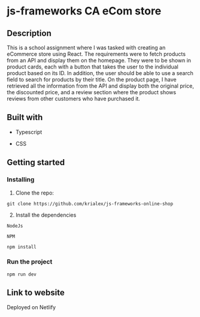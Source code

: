# js-frameworks CA eCom store

## Description

This is a school assignment where I was tasked with creating an eCommerce store using React. The requirements were to fetch products from an API and display them on the homepage. They were to be shown in product cards, each with a button that takes the user to the individual product based on its ID. In addition, the user should be able to use a search field to search for products by their title. On the product page, I have retrieved all the information from the API and display both the original price, the discounted price, and a review section where the product shows reviews from other customers who have purchased it.

## Built with

- Typescript

- CSS

## Getting started

### Installing

1. Clone the repo:

```
git clone https://github.com/krialex/js-frameworks-online-shop
```

2. Install the dependencies

```
NodeJs
```

```
NPM
```

```
npm install
```

### Run the project

```
npm run dev
```

## Link to website

Deployed on Netlify

```

```
